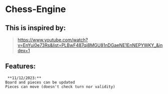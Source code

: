 # Chess-Engine

## This is inspired by:
>https://www.youtube.com/watch?v=EnYui0e73Rs&list=PLBwF487qi8MGU81nDGaeNE1EnNEPYWKY_&index=1

## Features:
<pre><code> **11/12/2023:**   
Board and pieces can be updated   
Pieces can move (doesn't check turn nor validity)   </code></pre>

